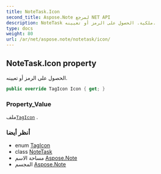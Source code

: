 ```yaml
---
title: NoteTask.Icon
second_title: Aspose.Note لمرجع NET API
description: NoteTask ملكية. الحصول على الرمز أو تعيينه.
type: docs
weight: 80
url: /ar/net/aspose.note/notetask/icon/
---
```

## NoteTask.Icon property

الحصول على الرمز أو تعيينه.

```csharp
public override TagIcon Icon { get; }
```

### Property_Value

ملف[`TagIcon`](../../tagicon/) .

### أنظر أيضا

* enum [TagIcon](../../tagicon/)
* class [NoteTask](../)
* مساحة الاسم [Aspose.Note](../../notetask/)
* المجسم [Aspose.Note](../../../)


